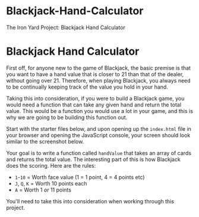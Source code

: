 # Blackjack-Hand-Calculator
The Iron Yard Project: Blackjack Hand Calculator


# Blackjack Hand Calculator

First off, for anyone new to the game of Blackjack, the basic premise is that you want to have a hand value that is closer to 21 than that of the dealer, without going over 21. Therefore, when playing Blackjack, you always need to be continually keeping track of the value you hold in your hand.

Taking this into consideration, if you were to build a Blackjack game, you would need a function that can take any given hand and return the total value. This would be a function you would use a lot in your game, and this is why we are going to be building this function out.

Start with the starter files below, and upon opening up the `index.html` file in your browser and opening the JavaScript console, your screen should look similar to the screenshot below.

Your goal is to write a function called `handValue` that takes an array of cards and returns the total value. The interesting part of this is how Blackjack does the scoring. Here are the rules:

- `1`-`10` = Worth face value (1 = 1 point, 4 = 4 points etc)
- `J`, `Q`, `K` = Worth 10 points each
- `A` = Worth 1 *or* 11 points
 
You'll need to take this into consideration when working through this project.
